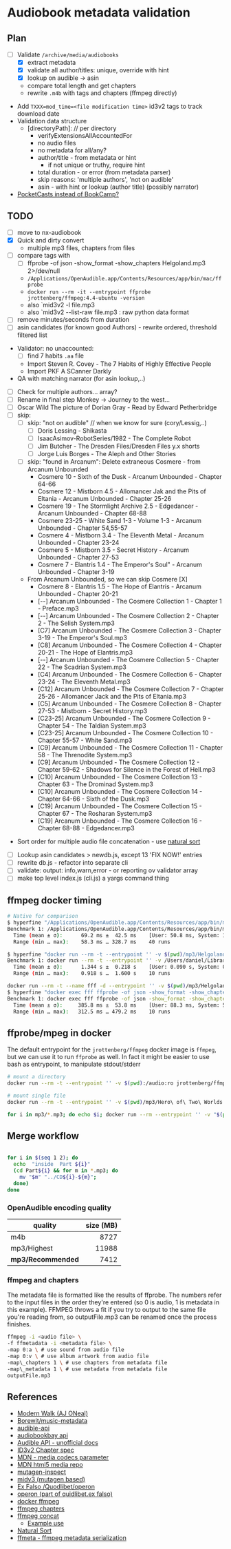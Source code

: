 # Audiobook metadata validation

## Plan

- [ ] Validate `/archive/media/audiobooks`
  - [x] extract metadata
  - [x] validate all author/titles: unique, override with hint
  - [x] lookup on audible -> asin
  - compare total length and get chapters
  - rewrite `.m4b` with tags and chapters (ffmpeg directly)
- Add `TXXX=mod_time=<file modification time>` id3v2 tags to track download date
- Validation data structure
  - [directoryPath]: // per directory
    - verifyExtensionsAllAccountedFor
    - no audio files
    - no metadata for all/any?
    - author/title - from metadata or hint
      - if not unique or truthy, require hint
    - total duration - or error (from metadata parser)
    - skip reasons:  'multiple authors', 'not on audible'
    - asin - with hint or lookup (author title) (possibly narrator)
- [PocketCasts instead of BookCamp?](https://github.com/kentcdodds/podcastify-dir)

## TODO

- [ ] move to nx-audiobook
- [x] Quick and dirty convert
  - multiple mp3 files, chapters from files
- [ ] compare tags with
  - [ ] ffprobe -of json -show_format -show_chapters Helgoland.mp3  2>/dev/null
  - `/Applications/OpenAudible.app/Contents/Resources/app/bin/mac/ffprobe`
  - `docker run --rm -it --entrypoint ffprobe jrottenberg/ffmpeg:4.4-ubuntu -version`
  - also `mid3v2 -l file.mp3
  - also `mid3v2 --list-raw file.mp3 : raw python data format
- [ ] remove minutes/seconds from duration
- [ ] asin candidates (for known good Authors) - rewrite ordered, threshold filtered list
- Validator: no unaccounted:
  - [ ] find 7 habits `.aa` file
  - Import Steven R. Covey - The 7 Habits of Highly Effective People
  - Import PKF A SCanner Darkly
- QA with matching narrator (for asin lookup,..)
- [ ] Check for multiple authors... array?
- [ ] Rename in final step Monkey -> Journey to the west...
- [ ] Oscar Wild The picture of Dorian Gray - Read by Edward Petherbridge
- [ ] skip:
  - [ ] skip: "not on audible"  // when we know for sure (cory/Lessig,..)
    - [ ] Doris Lessing - Shikasta
    - [ ] IsaacAsimov-RobotSeries/1982 - The Complete Robot
    - [ ] Jim Butcher - The Dresden Files/Dresden Files y.x shorts
    - [ ] Jorge Luis Borges - The Aleph and Other Stories
  - [ ] skip: "found in Arcanum": Delete extraneous Cosmere - from Arcanum Unbounded
    - Cosmere 10 - Sixth of the Dusk - Arcanum Unbounded - Chapter 64-66
    - Cosmere 12 - Mistborn 4.5 - Allomancer Jak and the Pits of Eltania - Arcanum Unbounded - Chapter 25-26
    - Cosmere 19 - The Stormlight Archive 2.5 - Edgedancer - Arcanum Unbounded - Chapter 68-88
    - Cosmere 23-25 - White Sand 1-3 - Volume 1-3 - Arcanum Unbounded - Chapter 54,55-57
    - Cosmere 4 - Mistborn 3.4 - The Eleventh Metal - Arcanum Unbounded - Chapter 23-24
    - Cosmere 5 - Mistborn 3.5 - Secret History - Arcanum Unbounded - Chapter 27-53
    - Cosmere 7 - Elantris 1.4 - The Emperor's Soul" - Arcanum Unbounded - Chapter 3-19
  - From Arcanum Unbounded, so we can skip Cosmere [X]
    - Cosmere 8 - Elantris 1.5 - The Hope of Elantris - Arcanum Unbounded - Chapter 20-21
    - [--] Arcanum Unbounded - The Cosmere Collection 1 - Chapter 1 - Preface.mp3
    - [--] Arcanum Unbounded - The Cosmere Collection 2 - Chapter 2 - The Selish System.mp3
    - [C7] Arcanum Unbounded - The Cosmere Collection 3 - Chapter 3-19 - The Emperor's Soul.mp3
    - [C8] Arcanum Unbounded - The Cosmere Collection 4 - Chapter 20-21 - The Hope of Elantris.mp3
    - [--] Arcanum Unbounded - The Cosmere Collection 5 - Chapter 22 - The Scadrian System.mp3
    - [C4] Arcanum Unbounded - The Cosmere Collection 6 - Chapter 23-24 - The Eleventh Metal.mp3
    - [C12] Arcanum Unbounded - The Cosmere Collection 7 - Chapter 25-26 - Allomancer Jack and the Pits of Eltania.mp3
    - [C5] Arcanum Unbounded - The Cosmere Collection 8 - Chapter 27-53 - Mistborn - Secret History.mp3
    - [C23-25] Arcanum Unbounded - The Cosmere Collection 9 - Chapter 54 - The Taldian System.mp3
    - [C23-25] Arcanum Unbounded - The Cosmere Collection 10 - Chapter 55-57 - White Sand.mp3
    - [C9] Arcanum Unbounded - The Cosmere Collection 11 - Chapter 58 - The Threnodite System.mp3
    - [C9] Arcanum Unbounded - The Cosmere Collection 12 - Chapter 59-62 - Shadows for Silence in the Forest of Hell.mp3
    - [C10] Arcanum Unbounded - The Cosmere Collection 13 - Chapter 63 - The Drominad System.mp3
    - [C10] Arcanum Unbounded - The Cosmere Collection 14 - Chapter 64-66 - Sixth of the Dusk.mp3
    - [C19] Arcanum Unbounded - The Cosmere Collection 15 - Chapter 67 - The Rosharan System.mp3
    - [C19] Arcanum Unbounded - The Cosmere Collection 16 - Chapter 68-88 - Edgedancer.mp3
- Sort order for multiple audio file concatenation - use [natural sort](https://github.com/snovakovic/fast-sort)
- [ ] Lookup asin candidates > newdb.js, except 13 'FIX NOW!' entries
- [ ] rewrite db.js - refactor into separate cli
- [ ] validate: output: info,warn,error - or reporting ov validator array
- [ ] make top level index.js (cli.js) a yargs command thing

## ffmpeg docker timing

```bash
# Native for comparison
$ hyperfine "/Applications/OpenAudible.app/Contents/Resources/app/bin/mac/ffprobe -of json -show_format -show_chapters ./mp3/Helgoland.mp3"
Benchmark 1: /Applications/OpenAudible.app/Contents/Resources/app/bin/mac/ffprobe -of json -show_format -show_chapters ./mp3/Helgoland.mp3
  Time (mean ± σ):      69.2 ms ±  42.5 ms    [User: 50.8 ms, System: 10.1 ms]
  Range (min … max):    58.3 ms … 328.7 ms    40 runs

$ hyperfine "docker run --rm -t --entrypoint '' -v $(pwd)/mp3/Helgoland.mp3:/audio/file:ro jrottenberg/ffmpeg:4.4-ubuntu bash -c 'ffprobe -of json -show_format -show_chapters /audio/file 2>/dev/null'"
Benchmark 1: docker run --rm -t --entrypoint '' -v /Users/daniel/Library/OpenAudible/mp3/Helgoland.mp3:/audio/file:ro jrottenberg/ffmpeg:4.4-ubuntu bash -c 'ffprobe -of json -show_format -show_chapters /audio/file 2>/dev/null'
  Time (mean ± σ):      1.344 s ±  0.218 s    [User: 0.090 s, System: 0.047 s]
  Range (min … max):    0.918 s …  1.600 s    10 runs

docker run --rm -t --name fff -d --entrypoint '' -v $(pwd)/mp3/Helgoland.mp3:/audio/file:ro jrottenberg/ffmpeg:4.4-ubuntu bash -c 'sleep 3600'
$ hyperfine "docker exec fff ffprobe -of json -show_format -show_chapters /audio/file"
Benchmark 1: docker exec fff ffprobe -of json -show_format -show_chapters /audio/file
  Time (mean ± σ):     385.8 ms ±  53.8 ms    [User: 88.3 ms, System: 51.1 ms]
  Range (min … max):   312.5 ms … 479.2 ms    10 runs

```

## ffprobe/mpeg in docker

The default entrypoint for the `jrottenberg/ffmpeg` docker image is `ffmpeg`, but we can use it to run `ffprobe` as well.
In fact it might be easier to use bash as entrypoint, to manipulate stdout/stderr

```bash
# mount a directory
docker run --rm -t --entrypoint '' -v $(pwd):/audio:ro jrottenberg/ffmpeg:4.4-ubuntu bash -c 'ffprobe -of json -show_format -show_chapters /audio/mp3/Hero\ of\ Two\ Worlds.mp3 2>/dev/null' | jq .format.duration

# mount single file
docker run --rm -t --entrypoint '' -v $(pwd)/mp3/Hero\ of\ Two\ Worlds.mp3:/audio/file:ro jrottenberg/ffmpeg:4.4-ubuntu bash -c 'ffprobe -of json -show_format -show_chapters /audio/file 2>/dev/null' | jq .format.duration

for i in mp3/*.mp3; do echo $i; docker run --rm --entrypoint '' -v "$(pwd)/$i":/audio/file:ro jrottenberg/ffmpeg:4.4-ubuntu bash -c 'ffprobe -of json -show_format -show_chapters /audio/file 2>/dev/null' | jq .format.duration; done

```

## Merge workflow

```bash

for i in $(seq 1 2); do 
  echo  "inside  Part ${i}"
  (cd Part${i} && for m in *.mp3; do 
    mv "$m" "../CD${i}-${m}"; 
  done)
done

```

### OpenAudible encoding quality

| quality             | size (MB) |
|---------------------|----------:|
| m4b                 |      8727 |
| mp3/Highest         |     11988 |
| **mp3/Recommended** |      7412 |

### ffmpeg and chapters

The metadata file is formatted like the results of ffprobe. The numbers refer to the input files in the order they're entered (so 0 is audio, 1 is metadata in this example). FFMPEG throws a fit if you try to output to the same file you're reading from, so outputFile.mp3 can be renamed once the process finishes.

```bash
ffmpeg -i <audio file> \
-f ffmetadata -i <metadata file> \
-map 0:a \ # use sound from audio file
-map 0:v \ # use album artwork from audio file
-map\_chapters 1 \ # use chapters from metadata file
-map\_metadata 1 \ # use metadata from metadata file
outputFile.mp3
```

## References

- [Modern Walk (AJ ONeal)](https://therootcompany.com/blog/fs-walk-for-node-js/)
- [Borewit/music-metadata](https://github.com/Borewit/music-metadata)
- [audible-api](https://github.com/book-tools/audible-api)
- [audiobookbay api](https://github.com/ValentinHLica/audiobookbay)
- [Audible API - unofficial docs](https://audible.readthedocs.io/en/latest/misc/external_api.html#products)
- [ID3v2 Chapter spec](https://id3.org/id3v2-chapters-1.0)
- [MDN - media codecs parameter](https://developer.mozilla.org/en-US/docs/Web/Media/Formats/codecs_parameter)
- [MDN html5 media repo](https://github.com/mdn/learning-area/tree/main/html/multimedia-and-embedding)
- [mutagen-inspect](https://mutagen.readthedocs.io/en/latest/man/mutagen-inspect.html)
- [midv3 (mutagen based)](https://mutagen.readthedocs.io/en/latest/man/mid3v2.html)
- [Ex Falso /Quodlibet/operon](https://quodlibet.readthedocs.io/en/latest/guide/commands/exfalso.html)
- [operon (part of quidlibet.ex falso)](https://quodlibet.readthedocs.io/en/latest/guide/commands/operon.html)
- [docker ffmpeg](https://github.com/jrottenberg/ffmpeg)
- [ffmpeg chapters](https://ikyle.me/blog/2020/add-mp4-chapters-ffmpeg)
- [ffmpeg concat](https://trac.ffmpeg.org/wiki/Concatenate)
  - [Example use](https://www.reddit.com/r/ffmpeg/comments/nyfx7a/is_there_a_correct_way_to_write_chapters_to_a_mp3/)
- [Natural Sort](https://github.com/snovakovic/fast-sort)
- [ffmeta - ffmpeg metadata serialization](https://github.com/FedericoCarboni/ffmeta)
